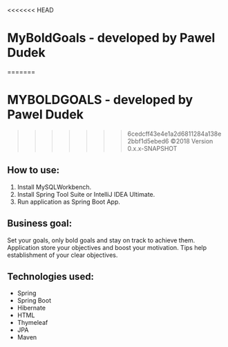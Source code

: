 <<<<<<< HEAD
# MyBoldGoals - developed by Pawel Dudek
=======
# MYBOLDGOALS - developed by Pawel Dudek
>>>>>>> 6cedcff43e4e1a2d6811284a138e2bbf1d5ebed6
©2018
Version 0.x.x-SNAPSHOT


## How to use:

1. Install MySQLWorkbench.
2. Install Spring Tool Suite or IntelliJ IDEA Ultimate.
3. Run application as Spring Boot App.


## Business goal:

Set your goals, only bold goals and stay on track to achieve them. Application store your objectives and boost your motivation. Tips help establishment of your clear objectives.


## Technologies used:

- Spring
- Spring Boot
- Hibernate
- HTML
- Thymeleaf
- JPA
- Maven
